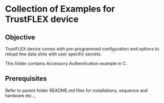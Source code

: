 # Collection of Examples for TrustFLEX device

## Objective
TrustFLEX device comes with pre-programmed configuration and options to reload few data slots with user specific secrets.

This folder contains Accessory Authentication example in C.

## Prerequisites
Refer to parent folder README.md files for installations, sequence and hardware etc..,
